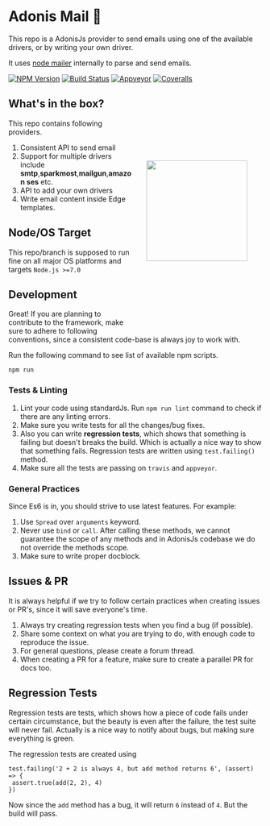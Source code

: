 # Adonis Mail 📩

This repo is a AdonisJs provider to send emails using one of the available drivers, or by writing your own driver.

It uses [node mailer](https://nodemailer.com) internally to parse and send emails.

[![NPM Version][npm-image]][npm-url]
[![Build Status][travis-image]][travis-url]
[![Appveyor][appveyor-image]][appveyor-url]
[![Coveralls][coveralls-image]][coveralls-url]

<img src="http://res.cloudinary.com/adonisjs/image/upload/q_100/v1497112678/adonis-purple_pzkmzt.svg" width="200px" align="right" hspace="30px" vspace="140px">

## What's in the box?

This repo contains following providers.

1. Consistent API to send email
2. Support for multiple drivers include **smtp**,**sparkmost**,**mailgun**,**amazon ses** etc.
3. API to add your own drivers
4. Write email content inside Edge templates.

## Node/OS Target

This repo/branch is supposed to run fine on all major OS platforms and targets `Node.js >=7.0`

## Development

Great! If you are planning to contribute to the framework, make sure to adhere to following conventions, since a consistent code-base is always joy to work with.

Run the following command to see list of available npm scripts.

```
npm run
```

### Tests & Linting

1. Lint your code using standardJs. Run `npm run lint` command to check if there are any linting errors.
2. Make sure you write tests for all the changes/bug fixes.
3. Also you can write **regression tests**, which shows that something is failing but doesn't breaks the build. Which is actually a nice way to show that something fails. Regression tests are written using `test.failing()` method.
4. Make sure all the tests are passing on `travis` and `appveyor`.

### General Practices

Since Es6 is in, you should strive to use latest features. For example:

1. Use `Spread` over `arguments` keyword.
2. Never use `bind` or `call`. After calling these methods, we cannot guarantee the scope of any methods and in AdonisJs codebase we do not override the methods scope.
3. Make sure to write proper docblock.

## Issues & PR

It is always helpful if we try to follow certain practices when creating issues or PR's, since it will save everyone's time.

1. Always try creating regression tests when you find a bug (if possible).
2. Share some context on what you are trying to do, with enough code to reproduce the issue.
3. For general questions, please create a forum thread.
4. When creating a PR for a feature, make sure to create a parallel PR for docs too.


## Regression Tests

Regression tests are tests, which shows how a piece of code fails under certain circumstance, but the beauty is even after the failure, the test suite will never fail. Actually is a nice way to notify about bugs, but making sure everything is green.

The regression tests are created using

```
test.failing('2 + 2 is always 4, but add method returns 6', (assert) => {
 assert.true(add(2, 2), 4)
})
```

Now since the `add` method has a bug, it will return `6` instead of `4`. But the build will pass.

[appveyor-image]: https://img.shields.io/appveyor/ci/thetutlage/adonis-mail/master.svg?style=flat-square

[appveyor-url]: https://ci.appveyor.com/project/thetutlage/adonis-mail

[npm-image]: https://img.shields.io/npm/v/@adonisjs/mail.svg?style=flat-square
[npm-url]: https://npmjs.org/package/@adonisjs/mail

[travis-image]: https://img.shields.io/travis/adonisjs/adonis-mail/master.svg?style=flat-square
[travis-url]: https://travis-ci.org/adonisjs/adonis-mail

[coveralls-image]: https://img.shields.io/coveralls/adonisjs/adonis-mail/develop.svg?style=flat-square

[coveralls-url]: https://coveralls.io/github/adonisjs/adonis-mail

